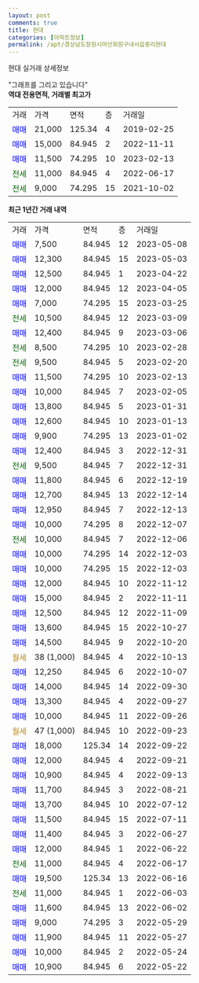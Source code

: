 ```yaml
---
layout: post
comments: true
title: 현대
categories: [아파트정보]
permalink: /apt/경상남도창원시마산회원구내서읍중리현대
---
```


현대 실거래 상세정보

<script type="text/javascript">
  google.charts.load('current', {'packages':['line', 'corechart']});
  google.charts.setOnLoadCallback(drawChart);

  function drawChart() {
    var data = new google.visualization.DataTable();
    data.addColumn('date', '거래일');
    data.addColumn('number', "매매");
    data.addColumn('number', "전세");
    data.addColumn('number', "전매");

    data.addRows([[new Date(Date.parse("2023-05-08")), 7500, null, null], [new Date(Date.parse("2023-05-03")), 12300, null, null], [new Date(Date.parse("2023-04-22")), 12500, null, null], [new Date(Date.parse("2023-04-05")), 12000, null, null], [new Date(Date.parse("2023-03-25")), 7000, null, null], [new Date(Date.parse("2023-03-09")), null, 10500, null], [new Date(Date.parse("2023-03-06")), 12400, null, null], [new Date(Date.parse("2023-02-28")), null, 8500, null], [new Date(Date.parse("2023-02-20")), null, 9500, null], [new Date(Date.parse("2023-02-13")), 11500, null, null], [new Date(Date.parse("2023-02-05")), 10000, null, null], [new Date(Date.parse("2023-01-31")), 13800, null, null], [new Date(Date.parse("2023-01-13")), 12600, null, null], [new Date(Date.parse("2023-01-02")), 9900, null, null], [new Date(Date.parse("2022-12-31")), 12400, null, null], [new Date(Date.parse("2022-12-31")), null, 9500, null], [new Date(Date.parse("2022-12-19")), 11800, null, null], [new Date(Date.parse("2022-12-14")), 12700, null, null], [new Date(Date.parse("2022-12-13")), 12950, null, null], [new Date(Date.parse("2022-12-07")), 10000, null, null], [new Date(Date.parse("2022-12-06")), null, 10000, null], [new Date(Date.parse("2022-12-03")), 10000, null, null], [new Date(Date.parse("2022-12-03")), 10000, null, null], [new Date(Date.parse("2022-11-12")), 12000, null, null], [new Date(Date.parse("2022-11-11")), 15000, null, null], [new Date(Date.parse("2022-11-09")), 12500, null, null], [new Date(Date.parse("2022-10-27")), 13600, null, null], [new Date(Date.parse("2022-10-20")), 14500, null, null], [new Date(Date.parse("2022-10-13")), null, null, null], [new Date(Date.parse("2022-10-07")), 12250, null, null], [new Date(Date.parse("2022-09-30")), 14000, null, null], [new Date(Date.parse("2022-09-27")), 13300, null, null], [new Date(Date.parse("2022-09-26")), 10000, null, null], [new Date(Date.parse("2022-09-23")), null, null, null], [new Date(Date.parse("2022-09-22")), 18000, null, null], [new Date(Date.parse("2022-09-21")), 12000, null, null], [new Date(Date.parse("2022-09-13")), 10900, null, null], [new Date(Date.parse("2022-08-21")), 11700, null, null], [new Date(Date.parse("2022-07-12")), 13700, null, null], [new Date(Date.parse("2022-07-11")), 11500, null, null], [new Date(Date.parse("2022-06-27")), 11400, null, null], [new Date(Date.parse("2022-06-22")), 12000, null, null], [new Date(Date.parse("2022-06-17")), null, 11000, null], [new Date(Date.parse("2022-06-16")), 19500, null, null], [new Date(Date.parse("2022-06-03")), null, 11000, null], [new Date(Date.parse("2022-06-02")), 11600, null, null], [new Date(Date.parse("2022-05-29")), 9000, null, null], [new Date(Date.parse("2022-05-27")), 11900, null, null], [new Date(Date.parse("2022-05-24")), 10000, null, null], [new Date(Date.parse("2022-05-22")), 10900, null, null]]);

    var options = {
      hAxis: {
        format: 'yyyy/MM/dd'
      },    
      lineWidth: 0,
      pointsVisible: true,    
      title: '최근 1년간 유형별 실거래가 분포',
      legend: { position: 'bottom' }
    };

    var formatter = new google.visualization.NumberFormat({pattern:'###,###'} );
    formatter.format(data, 1);
    formatter.format(data, 2);
    
    setTimeout(function() {
        var chart = new google.visualization.LineChart(document.getElementById('columnchart_material'));
        chart.draw(data, (options));
        document.getElementById('loading').style.display = 'none';
    }, 200);
  }
</script>


<div id="loading" style="z-index:20; display: block; margin-left: 0px">"그래프를 그리고 있습니다"</div>
<div id="columnchart_material" style="width: 95%; margin-left: 0px; display: block"></div>
<!-- contents start -->
<b>역대 전용면적, 거래별 최고가</b>
<table class="sortable">
    <tr>
      <td>거래</td>
      <td>가격</td>
      <td>면적</td>
      <td>층</td>
      <td>거래일</td>
    </tr>
        <tr>
          <td><a style="color: blue">매매</a></td>
          <td>21,000</td>
          <td>125.34</td>
          <td>4</td>
          <td>2019-02-25</td>
        </tr>            <tr>
          <td><a style="color: blue">매매</a></td>
          <td>15,000</td>
          <td>84.945</td>
          <td>2</td>
          <td>2022-11-11</td>
        </tr>            <tr>
          <td><a style="color: blue">매매</a></td>
          <td>11,500</td>
          <td>74.295</td>
          <td>10</td>
          <td>2023-02-13</td>
        </tr>        
        <tr>
              <td><a style="color: darkgreen">전세</a></td>
              <td>11,000</td>
              <td>84.945</td>
              <td>4</td>
              <td>2022-06-17</td>
            </tr>            <tr>
              <td><a style="color: darkgreen">전세</a></td>
              <td>9,000</td>
              <td>74.295</td>
              <td>15</td>
              <td>2021-10-02</td>
            </tr>        
    
</table>

<b>최근 1년간 거래 내역</b>

<table class="sortable">
    <tr>
      <td>거래</td>
      <td>가격</td>
      <td>면적</td>
      <td>층</td>
      <td>거래일</td>
    </tr>
    <tr>
      <td><a style="color: blue">매매</a></td>
      <td>7,500</td>
      <td>84.945</td>
      <td>12</td>
      <td>2023-05-08</td>
    </tr>          <tr>
      <td><a style="color: blue">매매</a></td>
      <td>12,300</td>
      <td>84.945</td>
      <td>15</td>
      <td>2023-05-03</td>
    </tr>          <tr>
      <td><a style="color: blue">매매</a></td>
      <td>12,500</td>
      <td>84.945</td>
      <td>1</td>
      <td>2023-04-22</td>
    </tr>          <tr>
      <td><a style="color: blue">매매</a></td>
      <td>12,000</td>
      <td>84.945</td>
      <td>12</td>
      <td>2023-04-05</td>
    </tr>          <tr>
      <td><a style="color: blue">매매</a></td>
      <td>7,000</td>
      <td>74.295</td>
      <td>15</td>
      <td>2023-03-25</td>
    </tr>          <tr>
      <td><a style="color: darkgreen">전세</a></td>
      <td>10,500</td>
      <td>84.945</td>
      <td>12</td>
      <td>2023-03-09</td>
    </tr>          <tr>
      <td><a style="color: blue">매매</a></td>
      <td>12,400</td>
      <td>84.945</td>
      <td>9</td>
      <td>2023-03-06</td>
    </tr>          <tr>
      <td><a style="color: darkgreen">전세</a></td>
      <td>8,500</td>
      <td>74.295</td>
      <td>10</td>
      <td>2023-02-28</td>
    </tr>          <tr>
      <td><a style="color: darkgreen">전세</a></td>
      <td>9,500</td>
      <td>84.945</td>
      <td>5</td>
      <td>2023-02-20</td>
    </tr>          <tr>
      <td><a style="color: blue">매매</a></td>
      <td>11,500</td>
      <td>74.295</td>
      <td>10</td>
      <td>2023-02-13</td>
    </tr>          <tr>
      <td><a style="color: blue">매매</a></td>
      <td>10,000</td>
      <td>84.945</td>
      <td>7</td>
      <td>2023-02-05</td>
    </tr>          <tr>
      <td><a style="color: blue">매매</a></td>
      <td>13,800</td>
      <td>84.945</td>
      <td>5</td>
      <td>2023-01-31</td>
    </tr>          <tr>
      <td><a style="color: blue">매매</a></td>
      <td>12,600</td>
      <td>84.945</td>
      <td>10</td>
      <td>2023-01-13</td>
    </tr>          <tr>
      <td><a style="color: blue">매매</a></td>
      <td>9,900</td>
      <td>74.295</td>
      <td>13</td>
      <td>2023-01-02</td>
    </tr>          <tr>
      <td><a style="color: blue">매매</a></td>
      <td>12,400</td>
      <td>84.945</td>
      <td>3</td>
      <td>2022-12-31</td>
    </tr>          <tr>
      <td><a style="color: darkgreen">전세</a></td>
      <td>9,500</td>
      <td>84.945</td>
      <td>7</td>
      <td>2022-12-31</td>
    </tr>          <tr>
      <td><a style="color: blue">매매</a></td>
      <td>11,800</td>
      <td>84.945</td>
      <td>6</td>
      <td>2022-12-19</td>
    </tr>          <tr>
      <td><a style="color: blue">매매</a></td>
      <td>12,700</td>
      <td>84.945</td>
      <td>13</td>
      <td>2022-12-14</td>
    </tr>          <tr>
      <td><a style="color: blue">매매</a></td>
      <td>12,950</td>
      <td>84.945</td>
      <td>7</td>
      <td>2022-12-13</td>
    </tr>          <tr>
      <td><a style="color: blue">매매</a></td>
      <td>10,000</td>
      <td>74.295</td>
      <td>8</td>
      <td>2022-12-07</td>
    </tr>          <tr>
      <td><a style="color: darkgreen">전세</a></td>
      <td>10,000</td>
      <td>84.945</td>
      <td>7</td>
      <td>2022-12-06</td>
    </tr>          <tr>
      <td><a style="color: blue">매매</a></td>
      <td>10,000</td>
      <td>74.295</td>
      <td>14</td>
      <td>2022-12-03</td>
    </tr>          <tr>
      <td><a style="color: blue">매매</a></td>
      <td>10,000</td>
      <td>74.295</td>
      <td>15</td>
      <td>2022-12-03</td>
    </tr>          <tr>
      <td><a style="color: blue">매매</a></td>
      <td>12,000</td>
      <td>84.945</td>
      <td>10</td>
      <td>2022-11-12</td>
    </tr>          <tr>
      <td><a style="color: blue">매매</a></td>
      <td>15,000</td>
      <td>84.945</td>
      <td>2</td>
      <td>2022-11-11</td>
    </tr>          <tr>
      <td><a style="color: blue">매매</a></td>
      <td>12,500</td>
      <td>84.945</td>
      <td>12</td>
      <td>2022-11-09</td>
    </tr>          <tr>
      <td><a style="color: blue">매매</a></td>
      <td>13,600</td>
      <td>84.945</td>
      <td>15</td>
      <td>2022-10-27</td>
    </tr>          <tr>
      <td><a style="color: blue">매매</a></td>
      <td>14,500</td>
      <td>84.945</td>
      <td>9</td>
      <td>2022-10-20</td>
    </tr>          <tr>
      <td><a style="color: darkgoldenrod">월세</a></td>
      <td>38 (1,000)</td>
      <td>84.945</td>
      <td>4</td>
      <td>2022-10-13</td>
    </tr>          <tr>
      <td><a style="color: blue">매매</a></td>
      <td>12,250</td>
      <td>84.945</td>
      <td>6</td>
      <td>2022-10-07</td>
    </tr>          <tr>
      <td><a style="color: blue">매매</a></td>
      <td>14,000</td>
      <td>84.945</td>
      <td>14</td>
      <td>2022-09-30</td>
    </tr>          <tr>
      <td><a style="color: blue">매매</a></td>
      <td>13,300</td>
      <td>84.945</td>
      <td>4</td>
      <td>2022-09-27</td>
    </tr>          <tr>
      <td><a style="color: blue">매매</a></td>
      <td>10,000</td>
      <td>84.945</td>
      <td>11</td>
      <td>2022-09-26</td>
    </tr>          <tr>
      <td><a style="color: darkgoldenrod">월세</a></td>
      <td>47 (1,000)</td>
      <td>84.945</td>
      <td>10</td>
      <td>2022-09-23</td>
    </tr>          <tr>
      <td><a style="color: blue">매매</a></td>
      <td>18,000</td>
      <td>125.34</td>
      <td>14</td>
      <td>2022-09-22</td>
    </tr>          <tr>
      <td><a style="color: blue">매매</a></td>
      <td>12,000</td>
      <td>84.945</td>
      <td>4</td>
      <td>2022-09-21</td>
    </tr>          <tr>
      <td><a style="color: blue">매매</a></td>
      <td>10,900</td>
      <td>84.945</td>
      <td>4</td>
      <td>2022-09-13</td>
    </tr>          <tr>
      <td><a style="color: blue">매매</a></td>
      <td>11,700</td>
      <td>84.945</td>
      <td>3</td>
      <td>2022-08-21</td>
    </tr>          <tr>
      <td><a style="color: blue">매매</a></td>
      <td>13,700</td>
      <td>84.945</td>
      <td>10</td>
      <td>2022-07-12</td>
    </tr>          <tr>
      <td><a style="color: blue">매매</a></td>
      <td>11,500</td>
      <td>84.945</td>
      <td>15</td>
      <td>2022-07-11</td>
    </tr>          <tr>
      <td><a style="color: blue">매매</a></td>
      <td>11,400</td>
      <td>84.945</td>
      <td>3</td>
      <td>2022-06-27</td>
    </tr>          <tr>
      <td><a style="color: blue">매매</a></td>
      <td>12,000</td>
      <td>84.945</td>
      <td>1</td>
      <td>2022-06-22</td>
    </tr>          <tr>
      <td><a style="color: darkgreen">전세</a></td>
      <td>11,000</td>
      <td>84.945</td>
      <td>4</td>
      <td>2022-06-17</td>
    </tr>          <tr>
      <td><a style="color: blue">매매</a></td>
      <td>19,500</td>
      <td>125.34</td>
      <td>13</td>
      <td>2022-06-16</td>
    </tr>          <tr>
      <td><a style="color: darkgreen">전세</a></td>
      <td>11,000</td>
      <td>84.945</td>
      <td>1</td>
      <td>2022-06-03</td>
    </tr>          <tr>
      <td><a style="color: blue">매매</a></td>
      <td>11,600</td>
      <td>84.945</td>
      <td>13</td>
      <td>2022-06-02</td>
    </tr>          <tr>
      <td><a style="color: blue">매매</a></td>
      <td>9,000</td>
      <td>74.295</td>
      <td>3</td>
      <td>2022-05-29</td>
    </tr>          <tr>
      <td><a style="color: blue">매매</a></td>
      <td>11,900</td>
      <td>84.945</td>
      <td>11</td>
      <td>2022-05-27</td>
    </tr>          <tr>
      <td><a style="color: blue">매매</a></td>
      <td>10,000</td>
      <td>84.945</td>
      <td>2</td>
      <td>2022-05-24</td>
    </tr>          <tr>
      <td><a style="color: blue">매매</a></td>
      <td>10,900</td>
      <td>84.945</td>
      <td>6</td>
      <td>2022-05-22</td>
    </tr>      </table>
<!-- contents end -->    

